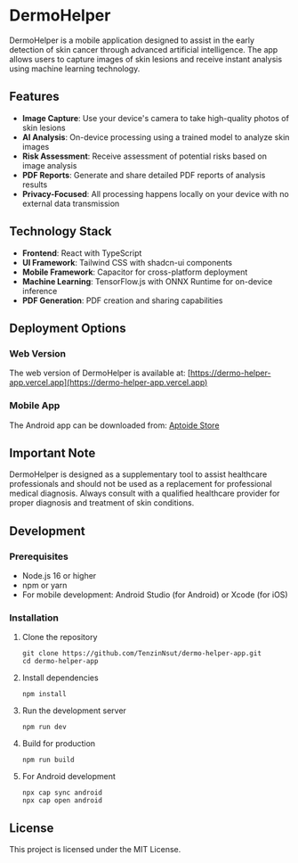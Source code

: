 # DermoHelper

DermoHelper is a mobile application designed to assist in the early detection of skin cancer through advanced artificial intelligence. The app allows users to capture images of skin lesions and receive instant analysis using machine learning technology.

## Features

- **Image Capture**: Use your device's camera to take high-quality photos of skin lesions
- **AI Analysis**: On-device processing using a trained model to analyze skin images
- **Risk Assessment**: Receive assessment of potential risks based on image analysis
- **PDF Reports**: Generate and share detailed PDF reports of analysis results
- **Privacy-Focused**: All processing happens locally on your device with no external data transmission

## Technology Stack

- **Frontend**: React with TypeScript
- **UI Framework**: Tailwind CSS with shadcn-ui components
- **Mobile Framework**: Capacitor for cross-platform deployment
- **Machine Learning**: TensorFlow.js with ONNX Runtime for on-device inference
- **PDF Generation**: PDF creation and sharing capabilities

## Deployment Options

### Web Version

The web version of DermoHelper is available at:
[https://dermo-helper-app.vercel.app](https://dermo-helper-app.vercel.app)

### Mobile App

The Android app can be downloaded from:
[Aptoide Store](https://dermo-helper.en.aptoide.com/)

## Important Note

DermoHelper is designed as a supplementary tool to assist healthcare professionals and should not be used as a replacement for professional medical diagnosis. Always consult with a qualified healthcare provider for proper diagnosis and treatment of skin conditions.

## Development

### Prerequisites

- Node.js 16 or higher
- npm or yarn
- For mobile development: Android Studio (for Android) or Xcode (for iOS)

### Installation

1. Clone the repository
   ```
   git clone https://github.com/TenzinNsut/dermo-helper-app.git
   cd dermo-helper-app
   ```

2. Install dependencies
   ```
   npm install
   ```

3. Run the development server
   ```
   npm run dev
   ```

4. Build for production
   ```
   npm run build
   ```

5. For Android development
   ```
   npx cap sync android
   npx cap open android
   ```

## License

This project is licensed under the MIT License.
